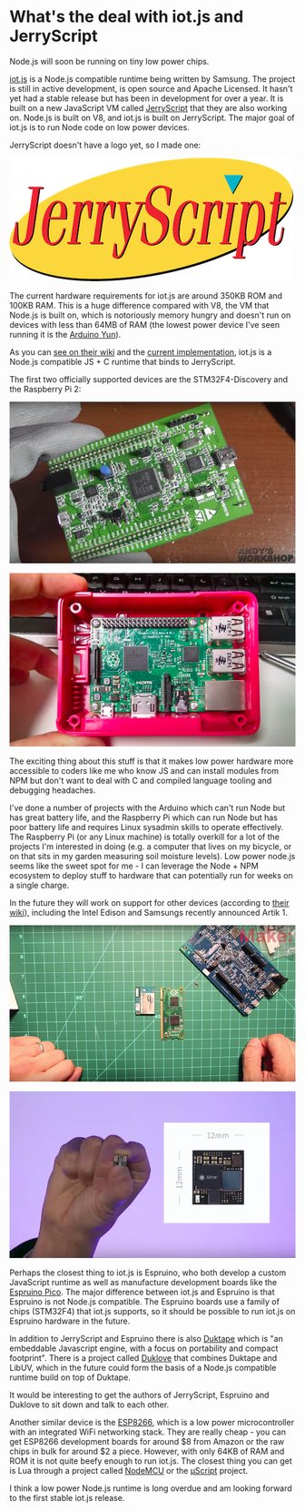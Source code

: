 <div id="header"><h1 class="title">What's the deal with iot.js and JerryScript</h1></div>

Node.js will soon be running on tiny low power chips.

[iot.js](http://samsung.github.io/iotjs/) is a Node.js compatible runtime being written by Samsung. The project is still in active development, is open source and Apache Licensed. It hasn't yet had a stable release but has been in development for over a year. It is built on a new JavaScript VM called [JerryScript](http://samsung.github.io/jerryscript/) that they are also working on. Node.js is built on V8, and iot.js is built on JerryScript. The major goal of iot.js is to run Node code on low power devices.

JerryScript doesn't have a logo yet, so I made one:

[![jerryscript](media/jerryscript.png)](media/jerryscript-large.png)

The current hardware requirements for iot.js are around 350KB ROM and 100KB RAM. This is a huge difference compared with V8, the VM that Node.js is built on, which is notoriously memory hungry and doesn't run on devices with less than 64MB of RAM (the lowest power device I've seen running it is the [Arduino Yun](https://www.arduino.cc/en/Main/ArduinoBoardYun?from=Products.ArduinoYUN)).

As you can [see on their wiki](https://github.com/Samsung/iotjs/wiki/IoT.js%20API%20Reference) and the [current implementation](https://github.com/Samsung/iotjs/tree/master/src), iot.js is a Node.js compatible JS + C runtime that binds to JerryScript. 

The first two officially supported devices are the STM32F4-Discovery and the Raspberry Pi 2:

[![STM32F4](media/STM32F4.png)](https://www.youtube.com/watch?v=hZXPa6szk3Q)

[![raspi2](media/raspberry-pi-2.png)](https://www.flickr.com/photos/travelinlibrarian/16012874634/in/photolist-qp1aKq-cDBDks-gVeh8G-cteaUY-r4La4W-rp7cPE-g2nwfp-q3AdFU-rfmy16-uB73KM-c5JmRd-caokMG-dcFPis-eseAkY-rBAA2v-rinQFa-rkfjxi-dorXrE-c7JHuo-diztsQ-qeGZid-pZzc1H-pk154Y-pk14Ry-pZzbHP-pZrjR1-cDBYvJ-qDvwFe-daTWwG-omP1sP-rrJCaF-h4gEiw-qXTK4K-qKX8dV-qKVmAH-qKPr6N-r3nYtT-r3nYpV-r3dWga-q6zWGv-r3dVU8-q6nmh3-qKPrY9-qKPpoE-r15RSU-r3iasd-q6zXiF-q6zZmP-qKVjAF-r3dV1e)

The exciting thing about this stuff is that it makes low power hardware more accessible to coders like me who know JS and can install modules from NPM but don't want to deal with C and compiled language tooling and debugging headaches.

I've done a number of projects with the Arduino which can't run Node but has great battery life, and the Raspberry Pi which can run Node but has poor battery life and requires Linux sysadmin skills to operate effectively. The Raspberry Pi (or any Linux machine) is totally overkill for a lot of the projects I'm interested in doing (e.g. a computer that lives on my bicycle, or on that sits in my garden measuring soil moisture levels). Low power node.js seems like the sweet spot for me - I can leverage the Node + NPM ecosystem to deploy stuff to hardware that can potentially run for weeks on a single charge.

In the future they will work on support for other devices (according to [their wiki](https://github.com/Samsung/iotjs/wiki/Getting-Started)), including the Intel Edison and Samsungs recently announced Artik 1.

[![edison](media/intel-edison-size.png)](https://www.youtube.com/watch?v=CPXQ65QRV3k)

[![artik-1](media/artik-1.png)](https://www.artik.io/)

Perhaps the closest thing to iot.js is Espruino, who both develop a custom JavaScript runtime as well as manufacture development boards like the [Espruino Pico](http://www.espruino.com/Pico). The major difference between iot.js and Espruino is that Espruino is not Node.js compatible. The Espruino boards use a family of chips (STM32F4) that iot.js supports, so it should be possible to run iot.js on Espruino hardware in the future.

In addition to JerryScript and Espruino there is also [Duktape](http://duktape.org) which is "an embeddable Javascript engine, with a focus on portability and compact footprint". There is a project called [Duklove](https://github.com/creationix/dukluv) that combines Duktape and LibUV, which in the future could form the basis of a Node.js compatible runtime build on top of Duktape.

It would be interesting to get the authors of JerryScript, Espruino and Duklove to sit down and talk to each other.

Another similar device is the [ESP8266](http://www.esp8266.com/wiki/doku.php), which is a low power microcontroller with an integrated WiFi networking stack. They are really cheap - you can get ESP8266 development boards for around $8 from Amazon or the raw chips in bulk for around $2 a piece. However, with only 64KB of RAM and ROM it is not quite beefy enough to run iot.js. The closest thing you can get is Lua through a project called [NodeMCU](https://github.com/nodemcu/nodemcu-firmware) or the [μScript](https://github.com/creationix/uscript/) project.

I think a low power Node.js runtime is long overdue and am looking forward to the first stable iot.js release.
